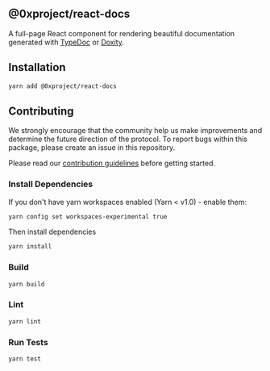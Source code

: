## @0xproject/react-docs

A full-page React component for rendering beautiful documentation generated with [TypeDoc](http://typedoc.org/) or [Doxity](https://github.com/0xproject/doxity).

## Installation

```bash
yarn add @0xproject/react-docs
```

## Contributing

We strongly encourage that the community help us make improvements and determine the future direction of the protocol. To report bugs within this package, please create an issue in this repository.

Please read our [contribution guidelines](../../CONTRIBUTING.md) before getting started.

### Install Dependencies

If you don't have yarn workspaces enabled (Yarn < v1.0) - enable them:

```bash
yarn config set workspaces-experimental true
```

Then install dependencies

```bash
yarn install
```

### Build

```bash
yarn build
```

### Lint

```bash
yarn lint
```

### Run Tests

```bash
yarn test
```
